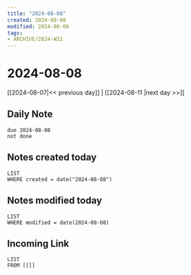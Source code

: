 ```yaml
---
title: "2024-08-08"
created: 2024-08-08
modified: 2024-08-08
tags:
- ARCHIVE/2024-W32
---
```

# 2024-08-08

[[2024-08-07|<< previous day]] | [[2024-08-11 |next day >>]]

## Daily Note
```tasks
due 2024-08-08
not done
```
## Notes created today
```dataview
LIST
WHERE created = date("2024-08-08")
```
## Notes modified today
```dataview
LIST
WHERE modified = date(2024-08-08)
```
## Incoming Link
```dataview
LIST
FROM [[]]
```
